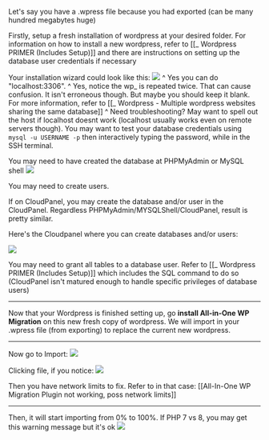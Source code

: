 
Let's say you have a .wpress file because you had exported (can be many hundred megabytes huge)

Firstly, setup a fresh installation of wordpress at your desired folder. For information on how to install a new wordpress, refer to [[_ Wordpress PRIMER (Includes Setup)]] and there are instructions on setting up the database user credentials if necessary

Your installation wizard could look like this:
![](reZNk1g.png)
^ Yes you can do "localhost:3306". 
^ Yes, notice the wp_ is repeated twice. That can cause confusion. It isn't erroneous though. But maybe you should keep it blank. For more information, refer to [[_ Wordpress - Multiple wordpress websites sharing the same database]]
^ Need troubleshooting? May want to spell out the host if localhost doesnt work (localhost usually works even on remote servers though). You may want to test your database credentials using `mysql -u USERNAME -p` then interactively typing the password, while in the SSH terminal.

You may need to have created the database at PHPMyAdmin or MySQL shell
![](B8ebVP2.png)


You may need to create users. 

If on CloudPanel, you may create the database and/or user in the CloudPanel. Regardless PHPMyAdmin/MYSQLShell/CloudPanel, result is pretty similar. 

Here's the Cloudpanel where you can create databases and/or users:

![](nYGriDW.png)

You may need to grant all tables to a database user. Refer to [[_ Wordpress PRIMER (Includes Setup)]] which includes the SQL command to do so (CloudPanel isn't matured enough to handle specific privileges of database users)

---

Now that your Wordpress is finished setting up, go **install All-in-One WP Migration** on this new fresh copy of wordpress. We will import in your .wpress file (from exporting) to replace the current new wordpress.

---

Now go to Import:
![](B6nMSEC.png)

Clicking file, if you notice:
![](797Beww.png)

Then you have network limits to fix. Refer to in that case: [[All-In-One WP Migration Plugin not working, poss network limits]]

---

Then, it will start importing from 0% to 100%. If PHP 7 vs 8, you may get this warning message but it's ok
![](9peYG2r.png)
